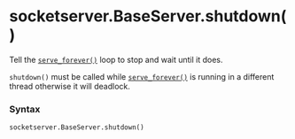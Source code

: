 # socketserver.BaseServer.shutdown()

Tell the [`serve_forever()`](/modules/socketserver/BaseServer/serve_forever.md) loop to stop and wait until it does.

`shutdown()` must be called while [`serve_forever()`](/modules/socketserver/BaseServer/serve_forever.md) is running in a different thread otherwise it will deadlock.

### Syntax

```python
socketserver.BaseServer.shutdown()
```